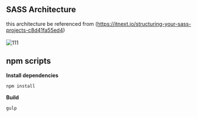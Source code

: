 ## SASS Architecture
this architecture be referenced from (https://itnext.io/structuring-your-sass-projects-c8d41fa55ed4)<br><br>
![111](https://user-images.githubusercontent.com/65330249/119802842-deeb9200-bf19-11eb-807a-a6e81b90040a.png)
<br>

## npm scripts

**Install dependencies**

```zsh
npm install
```

**Build**

```zsh
gulp
```
